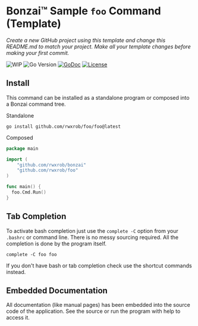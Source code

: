 # Bonzai™ Sample `foo` Command (Template)

*Create a new GitHub project using this template and change this
README.md to match your project. Make all your template changes before
making your first commit.*

![WIP](https://img.shields.io/badge/status-wip-red)
![Go Version](https://img.shields.io/github/go-mod/go-version/rwxrob/foo)
[![GoDoc](https://godoc.org/github.com/rwxrob/foo?status.svg)](https://godoc.org/github.com/rwxrob/foo)
[![License](https://img.shields.io/badge/license-Apache2-brightgreen.svg)](LICENSE)

## Install

This command can be installed as a standalone program or composed into 
a Bonzai command tree.

Standalone

```
go install github.com/rwxrob/foo/foo@latest
```

Composed

```go
package main

import (
	"github.com/rwxrob/bonzai"
	"github.com/rwxrob/foo"
)

func main() {
  foo.Cmd.Run()
}
```

## Tab Completion

To activate bash completion just use the `complete -C` option from your
`.bashrc` or command line. There is no messy sourcing required. All the
completion is done by the program itself.

```
complete -C foo foo
```

If you don't have bash or tab completion check use the shortcut
commands instead.

## Embedded Documentation

All documentation (like manual pages) has been embedded into the source
code of the application. See the source or run the program with help to
access it.
